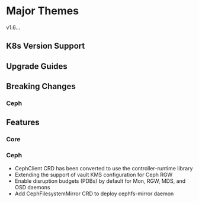 # Major Themes

v1.6...

## K8s Version Support

## Upgrade Guides

## Breaking Changes

### Ceph

## Features

### Core

### Ceph

* CephClient CRD has been converted to use the controller-runtime library
* Extending the support of vault KMS configuration for Ceph RGW
* Enable disruption budgets (PDBs) by default for Mon, RGW, MDS, and OSD daemons
* Add CephFilesystemMirror CRD to deploy cephfs-mirror daemon
